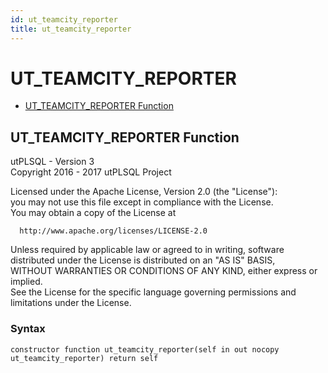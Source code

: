 ```yaml
---
id: ut_teamcity_reporter
title: ut_teamcity_reporter
---
```


# UT_TEAMCITY_REPORTER






- [UT_TEAMCITY_REPORTER Function](#ut_teamcity_reporter)












 
## UT_TEAMCITY_REPORTER Function<a name="ut_teamcity_reporter"></a>


<p>
<p>utPLSQL - Version 3<br />  Copyright 2016 - 2017 utPLSQL Project</p><p>  Licensed under the Apache License, Version 2.0 (the &quot;License&quot;):<br />  you may not use this file except in compliance with the License.<br />  You may obtain a copy of the License at</p><pre><code>  http://www.apache.org/licenses/LICENSE-2.0</code></pre><p>  Unless required by applicable law or agreed to in writing, software<br />  distributed under the License is distributed on an &quot;AS IS&quot; BASIS,<br />  WITHOUT WARRANTIES OR CONDITIONS OF ANY KIND, either express or implied.<br />  See the License for the specific language governing permissions and<br />  limitations under the License.</p>
</p>

### Syntax
```plsql
constructor function ut_teamcity_reporter(self in out nocopy ut_teamcity_reporter) return self
```

 





 
